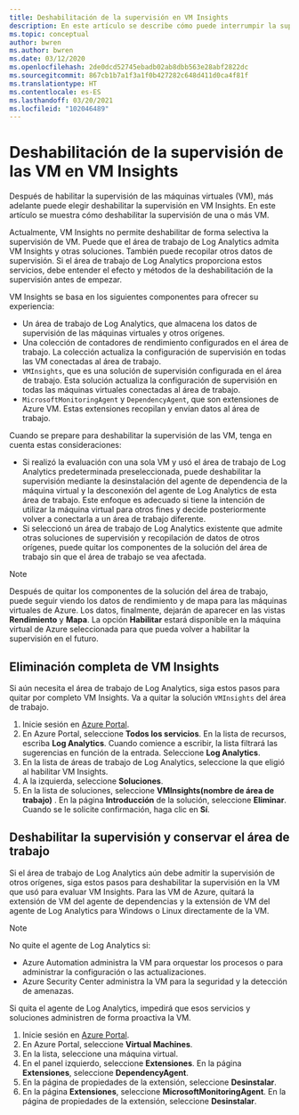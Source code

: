 ```yaml
---
title: Deshabilitación de la supervisión en VM Insights
description: En este artículo se describe cómo puede interrumpir la supervisión de las máquinas virtuales en VM Insights.
ms.topic: conceptual
author: bwren
ms.author: bwren
ms.date: 03/12/2020
ms.openlocfilehash: 2de0dcd52745ebadb02ab8dbb563e28abf2822dc
ms.sourcegitcommit: 867cb1b7a1f3a1f0b427282c648d411d0ca4f81f
ms.translationtype: HT
ms.contentlocale: es-ES
ms.lasthandoff: 03/20/2021
ms.locfileid: "102046489"
---
```

# <a name="disable-monitoring-of-your-vms-in-vm-insights"></a>Deshabilitación de la supervisión de las VM en VM Insights

Después de habilitar la supervisión de las máquinas virtuales (VM), más adelante puede elegir deshabilitar la supervisión en VM Insights. En este artículo se muestra cómo deshabilitar la supervisión de una o más VM.  

Actualmente, VM Insights no permite deshabilitar de forma selectiva la supervisión de VM. Puede que el área de trabajo de Log Analytics admita VM Insights y otras soluciones. También puede recopilar otros datos de supervisión. Si el área de trabajo de Log Analytics proporciona estos servicios, debe entender el efecto y métodos de la deshabilitación de la supervisión antes de empezar.

VM Insights se basa en los siguientes componentes para ofrecer su experiencia:

* Un área de trabajo de Log Analytics, que almacena los datos de supervisión de las máquinas virtuales y otros orígenes.
* Una colección de contadores de rendimiento configurados en el área de trabajo. La colección actualiza la configuración de supervisión en todas las VM conectadas al área de trabajo.
* `VMInsights`, que es una solución de supervisión configurada en el área de trabajo. Esta solución actualiza la configuración de supervisión en todas las máquinas virtuales conectadas al área de trabajo.
* `MicrosoftMonitoringAgent` y `DependencyAgent`, que son extensiones de Azure VM. Estas extensiones recopilan y envían datos al área de trabajo.

Cuando se prepare para deshabilitar la supervisión de las VM, tenga en cuenta estas consideraciones:

* Si realizó la evaluación con una sola VM y usó el área de trabajo de Log Analytics predeterminada preseleccionada, puede deshabilitar la supervisión mediante la desinstalación del agente de dependencia de la máquina virtual y la desconexión del agente de Log Analytics de esta área de trabajo. Este enfoque es adecuado si tiene la intención de utilizar la máquina virtual para otros fines y decide posteriormente volver a conectarla a un área de trabajo diferente.
* Si seleccionó un área de trabajo de Log Analytics existente que admite otras soluciones de supervisión y recopilación de datos de otros orígenes, puede quitar los componentes de la solución del área de trabajo sin que el área de trabajo se vea afectada.  

>[!NOTE]
> Después de quitar los componentes de la solución del área de trabajo, puede seguir viendo los datos de rendimiento y de mapa para las máquinas virtuales de Azure. Los datos, finalmente, dejarán de aparecer en las vistas **Rendimiento** y **Mapa**. La opción **Habilitar** estará disponible en la máquina virtual de Azure seleccionada para que pueda volver a habilitar la supervisión en el futuro.  

## <a name="remove-vm-insights-completely"></a>Eliminación completa de VM Insights

Si aún necesita el área de trabajo de Log Analytics, siga estos pasos para quitar por completo VM Insights. Va a quitar la solución `VMInsights` del área de trabajo.  

1. Inicie sesión en [Azure Portal](https://portal.azure.com).
2. En Azure Portal, seleccione **Todos los servicios**. En la lista de recursos, escriba **Log Analytics**. Cuando comience a escribir, la lista filtrará las sugerencias en función de la entrada. Seleccione **Log Analytics**.
3. En la lista de áreas de trabajo de Log Analytics, seleccione la que eligió al habilitar VM Insights.
4. A la izquierda, seleccione **Soluciones**.  
5. En la lista de soluciones, seleccione **VMInsights(nombre de área de trabajo)** . En la página **Introducción** de la solución, seleccione **Eliminar**. Cuando se le solicite confirmación, haga clic en **Sí**.

## <a name="disable-monitoring-and-keep-the-workspace"></a>Deshabilitar la supervisión y conservar el área de trabajo  

Si el área de trabajo de Log Analytics aún debe admitir la supervisión de otros orígenes, siga estos pasos para deshabilitar la supervisión en la VM que usó para evaluar VM Insights. Para las VM de Azure, quitará la extensión de VM del agente de dependencias y la extensión de VM del agente de Log Analytics para Windows o Linux directamente de la VM. 

>[!NOTE]
>No quite el agente de Log Analytics si: 
>
> * Azure Automation administra la VM para orquestar los procesos o para administrar la configuración o las actualizaciones. 
> * Azure Security Center administra la VM para la seguridad y la detección de amenazas. 
>
> Si quita el agente de Log Analytics, impedirá que esos servicios y soluciones administren de forma proactiva la VM. 

1. Inicie sesión en [Azure Portal](https://portal.azure.com). 
2. En Azure Portal, seleccione **Virtual Machines**. 
3. En la lista, seleccione una máquina virtual. 
4. En el panel izquierdo, seleccione **Extensiones**. En la página **Extensiones**, seleccione **DependencyAgent**.
5. En la página de propiedades de la extensión, seleccione **Desinstalar**.
6. En la página **Extensiones**, seleccione **MicrosoftMonitoringAgent**. En la página de propiedades de la extensión, seleccione **Desinstalar**.  
